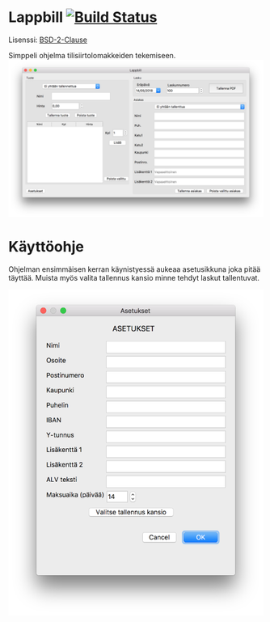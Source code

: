 # Lappbill [![Build Status](https://travis-ci.com/Jylhis/Lappbill.svg?token=WMq8GV2SFxTMEmE7xpWe&branch=master)](https://travis-ci.com/Jylhis/Lappbill)
Lisenssi: [BSD-2-Clause](LICENSE)

Simppeli ohjelma tilisiirtolomakkeiden tekemiseen.
![Screenshot](screenshots/mainwindow.png)


# Käyttöohje
Ohjelman ensimmäisen kerran käynistyessä aukeaa asetusikkuna joka pitää täyttää.
Muista myös valita tallennus kansio minne tehdyt laskut tallentuvat.

![settings](screenshots/settings.png)

